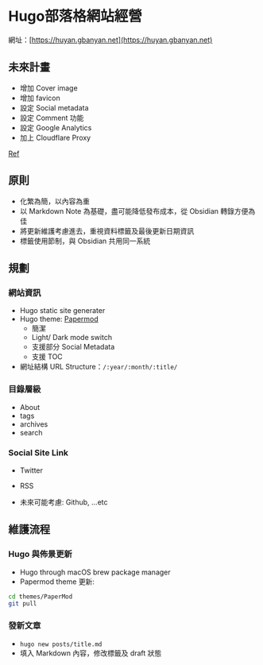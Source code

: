 # Hugo部落格網站經營


網址：[https://huyan.gbanyan.net](https://huyan.gbanyan.net)

## 未來計畫

- 增加 Cover image
- 增加 favicon
- 設定 Social metadata
- 設定 Comment 功能
- 設定 Google Analytics
- 加上 Cloudflare Proxy

[Ref](https://adityatelange.github.io/hugo-PaperMod/posts/papermod/papermod-installation/)

## 原則

- 化繁為簡，以內容為重
- 以 Markdown Note 為基礎，盡可能降低發布成本，從 Obsidian 轉錄方便為佳
- 將更新維護考慮進去，重視資料標籤及最後更新日期資訊
- 標籤使用節制，與 Obsidian 共用同一系統

## 規劃

### 網站資訊

- Hugo static site generater
- Hugo theme: [Papermod](https://adityatelange.github.io/hugo-PaperMod/)
	- 簡潔
	- Light/ Dark mode switch
	- 支援部分 Social Metadata
	- 支援 TOC
- 網址結構 URL Structure：`/:year/:month/:title/`

### 目錄層級

- About
- tags
- archives
- search

### Social Site Link

- Twitter
- RSS

 - 未來可能考慮: Github, ...etc

## 維護流程

### Hugo 與佈景更新

- Hugo through macOS brew package manager
- Papermod theme 更新:

```bash
cd themes/PaperMod 
git pull
``` 

### 發新文章

- `hugo new posts/title.md`
- 填入 Markdown 內容，修改標籤及 draft 狀態
